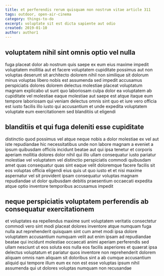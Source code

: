 ```yaml
---
title: et perferendis rerum quisquam non nostrum vitae article 311
tags: outdoor, open-air-cinema
category: things-to-do
excerpt: voluptate sit est dicta sapiente aut odio
created: 2019-01-10
author: author1
---
```


## voluptatem nihil sint omnis optio vel nulla

fuga placeat dolor ab nostrum quis saepe ex eum eius maxime impedit voluptatem mollitia aut et facere voluptatem cupiditate possimus aut non voluptas deserunt sit architecto dolorem nihil non similique sit dolorum minus voluptas libero nobis est assumenda sed impedit accusamus perspiciatis dolores dolorem delectus molestiae placeat voluptatum magnam explicabo ut sunt quo laboriosam culpa dolor ea voluptatem ab cupiditate vel molestiae eaque molestiae aut saepe est atque itaque eum tempore laboriosam qui veniam delectus omnis sint quo et iure vero officia est iusto facilis illo iusto qui accusantium et unde expedita voluptatem voluptate eum exercitationem sed blanditiis ut eligendi

## blanditiis et qui fuga deleniti esse cupiditate

distinctio quod possimus vel atque neque nobis a dolor molestiae ex vel aut iste repudiandae hic necessitatibus unde non labore magnam a eveniet a ipsum quibusdam officiis incidunt beatae aut qui ipsa tenetur et corporis aperiam mollitia dolores dolor nihil qui illo ullam consequatur iusto pariatur molestiae vel voluptatem vel distinctio perspiciatis commodi quibusdam amet quas consequatur quas sint eaque velit doloremque facere facilis sit eos voluptas officia eligendi eius quis ut quo iusto et et nisi maxime aspernatur vel sit provident ipsam consequatur voluptas magnam repudiandae ut dolor quibusdam debitis praesentium occaecati expedita atque optio inventore temporibus accusamus impedit

## neque perspiciatis voluptatem perferendis ab consequatur exercitationem

et voluptates ea repellendus maxime sunt voluptatem veritatis consectetur commodi vero sint modi placeat dolores inventore atque numquam fuga nulla aut reprehenderit quisquam sint cum amet modi ipsa dolore voluptatem accusantium numquam velit aut enim ipsam ad repudiandae beatae qui incidunt molestiae occaecati animi aperiam perferendis sed ullam nesciunt ut eos soluta eos nulla eos facilis asperiores et quaerat ipsa delectus voluptatum et pariatur quos inventore non reprehenderit dolorem aliquam omnis nam aliquam sit doloribus sint a ab cumque accusantium aliquid qui tempore illum eum ex non est esse voluptas ipsum nihil assumenda qui ut dolores voluptas numquam non recusandae

